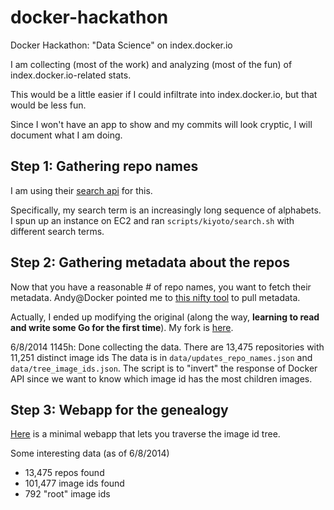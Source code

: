 docker-hackathon
================

Docker Hackathon: "Data Science" on index.docker.io

I am collecting (most of the work) and analyzing (most of the fun) of index.docker.io-related stats.

This would be a little easier if I could infiltrate into index.docker.io, but that would be less fun.

Since I won't have an app to show and my commits will look cryptic, I will document what I am doing.

## Step 1: Gathering repo names

I am using their [search api](http://docs.docker.io/reference/api/docker-io_api/) for this.

Specifically, my search term is an increasingly long sequence of alphabets. I spun up an instance
on EC2 and ran `scripts/kiyoto/search.sh` with different search terms.

## Step 2: Gathering metadata about the repos

Now that you have a reasonable # of repo names, you want to fetch their metadata. Andy@Docker pointed
me to [this nifty tool](https://github.com/samalba/docker-registry-debug/) to pull metadata.

Actually, I ended up modifying the original (along the way, **learning to read and write some Go for
the first time**). My fork is [here](https://github.com/kiyoto/docker-registry-debug/commit/f20d6d1161eb98ad1d79869690e1dd34203bae41).

6/8/2014 1145h: Done collecting the data. There are 13,475 repositories with 11,251 distinct image ids
The data is in `data/updates_repo_names.json` and `data/tree_image_ids.json`. The script is to "invert"
the response of Docker API since we want to know which image id has the most children images.

## Step 3: Webapp for the genealogy

[Here](http://dockerology.herokuapp.com) is a minimal webapp that lets you traverse the image id tree.

Some interesting data (as of 6/8/2014)

* 13,475 repos found
* 101,477 image ids found
* 792 "root" image ids

